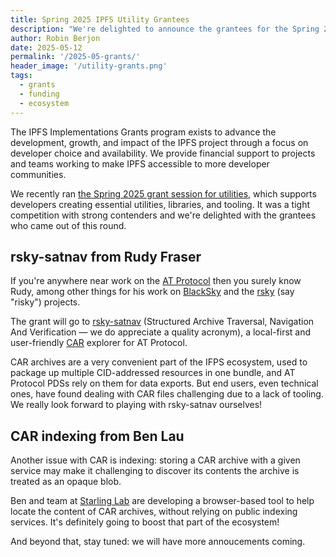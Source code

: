 ```yaml
---
title: Spring 2025 IPFS Utility Grantees
description: "We're delighted to announce the grantees for the Spring 2025 round of IPFS Utility Grants."
author: Robin Berjon
date: 2025-05-12
permalink: '/2025-05-grants/'
header_image: '/utility-grants.png'
tags:
  - grants
  - funding
  - ecosystem
---
```


The IPFS Implementations Grants program exists to advance the development, growth, and impact of the IPFS project
through a focus on developer choice and availability. We provide financial support to projects and teams working to
make IPFS accessible to more developer communities.

We recently ran [the Spring 2025 grant session for utilities](https://ipfsgrants.io/utility-grants/), which supports
developers creating essential utilities, libraries, and tooling. It was a tight competition with strong contenders
and we're delighted with the grantees who came out of this round.

## rsky-satnav from Rudy Fraser

If you're anywhere near work on the [AT Protocol](https://atproto.com/) then you surely know Rudy, among other things for his
work on [BlackSky](https://www.blackskyweb.xyz/) and the [rsky](https://github.com/blacksky-algorithms/rsky)
(say "risky") projects.

The grant will go to [rsky-satnav](https://github.com/blacksky-algorithms/rsky/tree/main/rsky-satnav) (Structured
Archive Traversal, Navigation And Verification — we do appreciate a quality acronym), a local-first and user-friendly
[CAR](https://dasl.ing/car.html) explorer for AT Protocol.

CAR archives are a very convenient part of the IFPS ecosystem, used to package up multiple CID-addressed resources
in one bundle, and AT Protocol PDSs rely on them for data exports. But end users, even technical ones, have found
dealing with CAR files challenging due to a lack of tooling. We really look forward to playing with rsky-satnav
ourselves!

## CAR indexing from Ben Lau

Another issue with CAR is indexing: storing a CAR archive with a given service may make it challenging to
discover its contents the archive is treated as an opaque blob.

Ben and team at [Starling Lab](https://starlinglab.org/) are developing a browser-based tool to help
locate the content of CAR archives, without relying on public indexing services. It's definitely going to
boost that part of the ecosystem!

And beyond that, stay tuned: we will have more annoucements coming.
